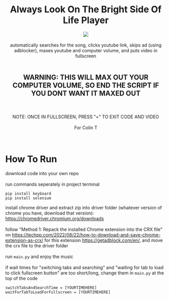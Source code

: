 <div id="header" align="center">
   <h1>Always Look On The Bright Side Of Life Player</h1>
   <img src="always.gif"/>
</div>
<div id="header" align="center">
<br>
automatically searches for the song, clicks youtube link, skips ad (using adblocker), maxes youtube and computer volume, and puts video in fullscreen
<br>
<br>

## WARNING: THIS WILL MAX OUT YOUR COMPUTER VOLUME, SO END THE SCRIPT IF YOU DONT WANT IT MAXED OUT
<br>
<br>
NOTE: ONCE IN FULLSCREEN, PRESS "=" TO EXIT CODE AND VIDEO
<br>
<br>
For Colin T
</div>
<br>
<br>

# How To Run
download code into your own repo
<br>
<br>
run commands seperately in project terminal
```
pip install keyboard
pip install selenium
```

install chrome driver and extract zip into driver folder (whatever version of chrome you have, download that version): https://chromedriver.chromium.org/downloads
<br>
<br>
follow "Method 1: Repack the installed Chrome extension into the CRX file" on https://techpp.com/2022/08/22/how-to-download-and-save-chrome-extension-as-crx/ for this extension https://getadblock.com/en/, and move the crx file to the driver folder
<br>
<br>
run `main.py` and enjoy the music
<br>
<br>
if wait times for "switching tabs and searching" and "waiting for tab to load to click fullscreen button" are too short/long, change them in `main.py` at the top of the code
```
switchTabsAndSearchTime = [YOURTIMEHERE]
waitForTabToLoadForFullscreen = [YOURTIMEHERE]
```
